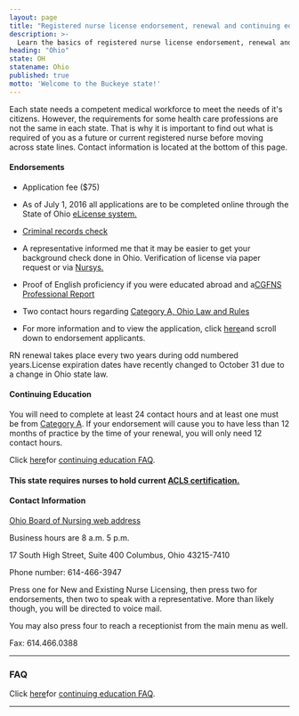 ```yaml
---
layout: page
title: "Registered nurse license endorsement, renewal and continuing education in Ohio | ACLS Training Center"
description: >-
  Learn the basics of registered nurse license endorsement, renewal and continuing education in Ohio.
heading: "Ohio"
state: OH
statename: Ohio
published: true
motto: 'Welcome to the Buckeye state!'
---
```


Each state needs a competent medical workforce to meet the needs of it's
citizens. However, the requirements for some health care professions are
not the same in each state. That is why it is important to find out what
is required of you as a future or current registered nurse before moving
across state lines. Contact information is located at the bottom of this
page.

#### Endorsements

-   Application fee (\$75)

-   As of July 1, 2016 all applications are to be completed online
    through the State of Ohio [eLicense
    system.](https://elicense.ohio.gov/OH_CommunitiesLogin)

-   [Criminal records
    check](http://www.nursing.ohio.gov/PDFS/CRC_Process.pdf%20)

-   A representative informed me that it may be easier to get your
    background check done in Ohio. Verification of license via paper
    request or via [Nursys.](https://www.nursys.com)

-   Proof of English proficiency if you were educated abroad and a[CGFNS
    Professional
    Report](https://www.cgfns.org/services/ces-professional-report/)

-   Two contact hours regarding [Category A, Ohio Law and
    Rules](http://www.nursing.ohio.gov/PDFS/Education/Category_A_Law_Rules.pdf)

-   For more information and to view the application, click
    [here](http://www.nursing.ohio.gov/forms.htm#ExamEndorseForms)and
    scroll down to endorsement applicants.

RN renewal takes place every two years during odd numbered years.License
expiration dates have recently changed to October 31 due to a change in
Ohio state law.

#### Continuing Education

You will need to complete at least 24 contact hours and at least one
must be from [Category
A](http://www.nursing.ohio.gov/PDFS/Education/Category_A_Law_Rules.pdf%20).
If your endorsement will cause you to have less than 12 months of
practice by the time of your renewal, you will only need 12 contact
hours.

Click [here](http://www.nursing.ohio.gov/PDFS/Education/CE_FAQ.pdf)for
[continuing education
FAQ](http://www.nursing.ohio.gov/PDFS/Education/CE_FAQ.pdf).

#### This state requires nurses to hold current [ACLS certification.](https://www.acls.net/ohio-acls-pals-bls.htm)

#### Contact Information

[Ohio Board of Nursing web address](http://www.nursing.ohio.gov/)

Business hours are 8 a.m. 5 p.m.

17 South High Street, Suite 400
Columbus, Ohio
43215-7410

Phone number: 614-466-3947

Press one for New and Existing Nurse Licensing, then press two for
endorsements, then two to speak with a representative. More than likely
though, you will be directed to voice mail.

You may also press four to reach a receptionist from the main menu as
well.

Fax: 614.466.0388

* * * * *

### FAQ

Click [here](http://www.nursing.ohio.gov/PDFS/Education/CE_FAQ.pdf)for
[continuing education
FAQ](http://www.nursing.ohio.gov/PDFS/Education/CE_FAQ.pdf).

* * * * *

